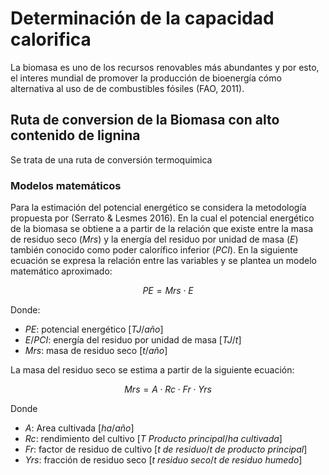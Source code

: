 # Determinación de la capacidad calorifica

La biomasa es uno de los recursos renovables más abundantes y por esto, el interes mundial de promover la producción de bioenergía cómo alternativa al uso de de combustibles fósiles (FAO, 2011).

## Ruta de conversion de la Biomasa con alto contenido de lignina

Se trata de una ruta de conversión termoquimica 


### Modelos matemáticos

Para la estimación del potencial energético se considera la metodología propuesta por (Serrato & Lesmes 2016). En la cual el potencial energético de la biomasa se obtiene a a partir de la relación que existe entre la masa de residuo seco $(Mrs)$ y la energía del residuo por unidad de masa $(E)$ también conocido como poder calorífico inferior $(PCI)$. En la siguiente ecuación se expresa la relación entre las variables y se plantea un modelo matemático aproximado:

$$PE = Mrs \cdot E$$

Donde:

- $PE$: potencial energético [$TJ/año$]
- $E/PCI$: energía del residuo por unidad de masa [$TJ/t$]
- $Mrs$: masa de residuo seco [$t/año$]

La masa del residuo seco se estima a partir de la siguiente ecuación:

$$Mrs = A \cdot Rc \cdot Fr \cdot Yrs$$

Donde

- $A$: Area cultivada [$ha/año$]
- $Rc$: rendimiento del cultivo [$T$ $Producto$ $principal/ha$ $cultivada$]
- $Fr$: factor de residuo de cultivo [$t$ $de$ $residuo/t$ $de$ $producto$ $principal$]
- $Yrs$: fracción de residuo seco [$t$ $residuo$ $seco/t$ $de$ $residuo$ $humedo$]